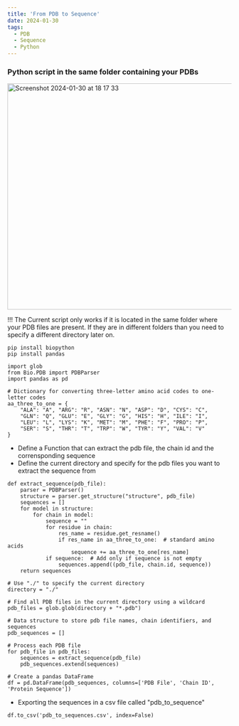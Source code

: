 ```yaml
---
title: 'From PDB to Sequence'
date: 2024-01-30
tags:
  - PDB
  - Sequence
  - Python
---
```

### Python script in the same folder containing your PDBs

<img width="509" alt="Screenshot 2024-01-30 at 18 17 33" src="https://github.com/simoneatt11/simoneatt11.github.io/assets/61795621/176439c1-fee8-40c0-9fe0-4b570e60b35c">

!!! The Current script only works if it is located in the same folder where your PDB files are present. If they are in different folders than you need to specify a different directory later on. 

```
pip install biopython
pip install pandas
```


```
import glob
from Bio.PDB import PDBParser
import pandas as pd

# Dictionary for converting three-letter amino acid codes to one-letter codes
aa_three_to_one = {
    "ALA": "A", "ARG": "R", "ASN": "N", "ASP": "D", "CYS": "C",
    "GLN": "Q", "GLU": "E", "GLY": "G", "HIS": "H", "ILE": "I",
    "LEU": "L", "LYS": "K", "MET": "M", "PHE": "F", "PRO": "P",
    "SER": "S", "THR": "T", "TRP": "W", "TYR": "Y", "VAL": "V"
}
```
- Define a Function that can extract the pdb file, the chain id and the corrensponding sequence
- Define the current directory and specify for the pdb files you want to extract the sequence from
```
def extract_sequence(pdb_file):
    parser = PDBParser()
    structure = parser.get_structure("structure", pdb_file)
    sequences = []
    for model in structure:
        for chain in model:
            sequence = ""
            for residue in chain:
                res_name = residue.get_resname()
                if res_name in aa_three_to_one:  # standard amino acids
                    sequence += aa_three_to_one[res_name]
            if sequence:  # Add only if sequence is not empty
                sequences.append((pdb_file, chain.id, sequence))
    return sequences

# Use "./" to specify the current directory
directory = "./"

# Find all PDB files in the current directory using a wildcard
pdb_files = glob.glob(directory + "*.pdb")

# Data structure to store pdb file names, chain identifiers, and sequences
pdb_sequences = []

# Process each PDB file
for pdb_file in pdb_files:
    sequences = extract_sequence(pdb_file)
    pdb_sequences.extend(sequences)

# Create a pandas DataFrame
df = pd.DataFrame(pdb_sequences, columns=['PDB File', 'Chain ID', 'Protein Sequence'])
```
- Exporting the sequences in a csv file called "pdb_to_sequence"

```
df.to_csv('pdb_to_sequences.csv', index=False)
```
